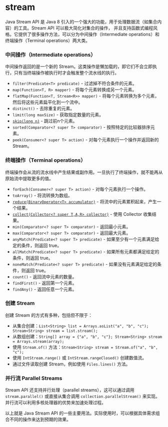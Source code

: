 # stream

Java Stream API 是 Java 8 引入的一个强大的功能，用于处理数据流（如集合内容）的工具。Stream API 可以极大简化对集合的操作，
并且支持函数式编程风格。它提供了很多操作方法，可以分为中间操作（Intermediate operations）和终端操作（Terminal operations）两大类。

### 中间操作（Intermediate operations）

中间操作返回的是一个新的 Stream。这类操作是懒加载的，即它们不会立即执行，只有当终端操作被执行时才会触发整个流水线的执行。

- `filter(Predicate<T> predicate)` - 过滤掉不符合条件的元素。
- `map(Function<T, R> mapper)` - 将每个元素转换成另一个元素。
- `flatMap(Function<T, Stream<R>> mapper)` - 将每个元素转换为多个元素，然后将这些元素扁平化到一个流中。
- `distinct()` - 去除重复的元素。
- `limit(long maxSize)` - 获取指定数量的元素。
- [`skip(long n)`](./intermediate/skip.md) - 跳过前n个元素。
- `sorted(Comparator<? super T> comparator)` - 按照特定的比较器排序元素。
- `peek(Consumer<? super T> action)` - 对每个元素执行一个操作并返回新的 Stream。

### 终端操作（Terminal operations）

终端操作会从流的流水线中产生结果或副作用。一旦执行了终端操作，就不能再从原始流中提取更多的值。

- `forEach(Consumer<? super T> action)` - 对每个元素执行一个操作。
- `toArray()` - 将流转换为数组。
- [`reduce(BinaryOperator<T> accumulator)`](./terminal/reduce.md) - 将流中的元素累积起来，产生一个结果。
- [`collect(Collector<? super T,A,R> collector)`](./terminal/collect.md) - 使用 Collector 收集结果。
- `min(Comparator<? super T> comparator)` - 返回最小元素。
- `max(Comparator<? super T> comparator)` - 返回最大元素。
- `anyMatch(Predicate<? super T> predicate)` - 如果至少有一个元素满足给定的条件，则返回 true。
- `allMatch(Predicate<? super T> predicate)` - 如果所有元素都满足给定的条件，则返回 true。
- `noneMatch(Predicate<? super T> predicate)` - 如果没有元素满足给定的条件，则返回 true。
- `count()` - 返回流中元素的数量。
- `findFirst()` - 返回第一个元素。
- `findAny()` - 返回任意一个元素。

### 创建 Stream

创建 Stream 的方式有多种，包括但不限于：

- 从集合创建：`List<String> list = Arrays.asList("a", "b", "c"); Stream<String> stream = list.stream();`
- 从数组创建：`String[] array = {"a", "b", "c"}; Stream<String> stream = Arrays.stream(array);`
- 使用 `Stream.of()` 方法：`Stream<String> stream = Stream.of("a", "b", "c");`
- 使用 `IntStream.range()` 或 `IntStream.rangeClosed()` 创建数值流。
- 通过文件读取创建 Stream，例如使用 `Files.lines()` 方法。

### 并行流 Parallel Streams

Stream API 还支持并行处理（parallel streams），这可以通过调用 `stream.parallel()` 或直接从集合调用 `collection.parallelStream()` 来实现。并行流可以利用多核处理器的优势来加速处理过程。

以上就是 Java Stream API 的一些主要用法。实际使用时，可以根据具体需求组合不同的操作来达到预期的效果。